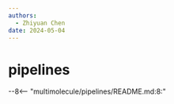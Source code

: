 ```yaml
---
authors:
  - Zhiyuan Chen
date: 2024-05-04
---
```


# pipelines

--8<-- "multimolecule/pipelines/README.md:8:"
